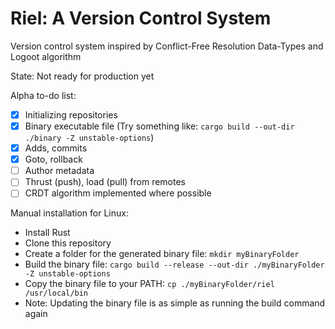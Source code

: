 # Riel: A Version Control System
Version control system inspired by Conflict-Free Resolution Data-Types and Logoot algorithm

State: Not ready for production yet

Alpha to-do list:
- [x] Initializing repositories
- [x] Binary executable file (Try something like: ```cargo build --out-dir ./binary -Z unstable-options```)
- [x] Adds, commits
- [X] Goto, rollback
- [ ] Author metadata
- [ ] Thrust (push), load (pull) from remotes
- [ ] CRDT algorithm implemented where possible

Manual installation for Linux:
- Install Rust
- Clone this repository
- Create a folder for the generated binary file: ```mkdir myBinaryFolder```
- Build the binary file: ```cargo build --release --out-dir ./myBinaryFolder -Z unstable-options```
- Copy the binary file to your PATH: ```cp ./myBinaryFolder/riel /usr/local/bin```
- Note: Updating the binary file is as simple as running the build command again
